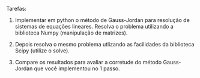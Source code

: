 Tarefas:

1) Implementar em python o método de Gauss-Jordan para resolução de sistemas de equações lineares. Resolva o problema utilizando a biblioteca Numpy (manipulação de matrizes).

2) Depois resolva o mesmo problema utlizando as facilidades da biblioteca Scipy (utilize o solve).

3) Compare os resultados para avaliar a corretude do método Gauss-Jordan que você implementou no 1 passo.
